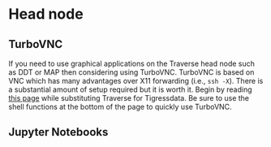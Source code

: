 # Head node

## TurboVNC

If you need to use graphical applications on the Traverse head node such as DDT or MAP then considering using TurboVNC. TurboVNC is based on VNC which has many advantages over X11 forwarding (i.e., `ssh -X`). There is a substantial amount of setup required but it is worth it. Begin by reading [this page](https://researchcomputing.princeton.edu/turbovnc) while substituting Traverse for Tigressdata. Be sure to use the shell functions at the bottom of the page to quickly use TurboVNC.

## Jupyter Notebooks
